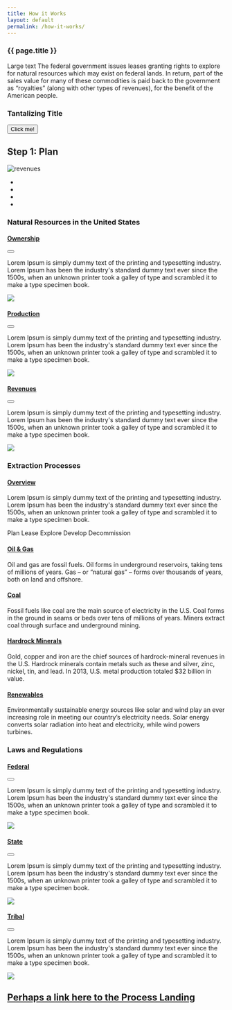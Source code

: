 ```yaml
---
title: How it Works
layout: default
permalink: /how-it-works/
---
```


<section class="slab-delta">
  <div class="container-outer">
    <div class="container-left-8">
      <div class="hero">
        <h3 class="hero-title_text">{{ page.title }}</h3>
        <p class="para-lg">Large text The federal government issues leases granting rights to explore for natural resources which may exist on federal lands. In return, part of the sales value for many of these commodities is paid back to the government as “royalties” (along with other types of revenues), for the benefit of the American people.</p>
      </div>
    </div>
    <div class="container-right-4">
      <div class="carousel">
        <h3 class="carousel-header_text">Tantalizing Title</h3>
        <button class="carousel-button button-big button-primary">Click me!</button>
        <h2>Step 1: Plan</h2>
        <img class="card-image" class="carousel-image" src="{{ site.baseurl }}/img/revenues.png" alt="revenues">
        <ul class="carousel-pagination">
          <li class="carousel-pagination_item active"></li>
          <li class="carousel-pagination_item"></li>
          <li class="carousel-pagination_item"></li>
          <li class="carousel-pagination_item"></li>
        </ul>
      </div>
    </div>
  </div>
</section>

<section accordion class="container-outer">
	<section class="container">
		<h1 class="explore-section_category">Natural Resources in the United States</h1>
		<!-- <div class="explore-section_content"> -->
			<div class="container-half explore-section" accordion-item accordion-open="true">
				<h4 class="explore-heading"><a href="{{site.baseurl}}/how-it-works/ownership/">Ownership</a></h4>
				<button class="accordion-button" accordion-button></button>
				<div class="accordion-content">
					<p class="explore-description">Lorem Ipsum is simply dummy text of the printing and typesetting industry. Lorem Ipsum has been the industry's standard dummy text ever since the 1500s, when an unknown printer took a galley of type and scrambled it to make a type specimen book. </p>
					<a href="{{site.baseurl}}/how-it-works/ownership/">
						<img class="explore-image" src="{{site.baseurl}}/img/explore-placeholders/placeholder.png">
					</a>
				</div>
			</div>
			<div class="container-half explore-section" accordion-item accordion-open="true">
				<h4 class="explore-heading"><a href="{{site.baseurl}}/how-it-works/production/">Production</a></h4>
				<button class="accordion-button" accordion-button></button>
				<div class="accordion-content">
					<p class="explore-description">Lorem Ipsum is simply dummy text of the printing and typesetting industry. Lorem Ipsum has been the industry's standard dummy text ever since the 1500s, when an unknown printer took a galley of type and scrambled it to make a type specimen book. </p>
					<a href="{{site.baseurl}}/how-it-works/production/">
						<img class="explore-image" src="{{site.baseurl}}/img/explore-placeholders/placeholder.png">
					</a>
				</div>
			</div>
			<div class="container-half explore-section" accordion-item accordion-open="true">
				<h4 class="explore-heading"><a href="{{site.baseurl}}/how-it-works/revenues/">Revenues</a></h4>
				<button class="accordion-button" accordion-button></button>
				<div class="accordion-content">
					<p class="explore-description">Lorem Ipsum is simply dummy text of the printing and typesetting industry. Lorem Ipsum has been the industry's standard dummy text ever since the 1500s, when an unknown printer took a galley of type and scrambled it to make a type specimen book. </p>
					<a href="{{site.baseurl}}/how-it-works/revenues/">
						<img class="explore-image" src="{{site.baseurl}}/img/explore-placeholders/placeholder.png">
					</a>
				</div>
			</div>
		<!-- </div> -->
	</section>
	<section class="container">
		<h1 class="explore-section_category">Extraction Processes</h1>
		<div class="container-half explore-section_open">
			<h4 class="explore-heading"><a href="{{site.baseurl}}/how-it-works/revenue/">Overview</a></h4>
			<p class="explore-description">Lorem Ipsum is simply dummy text of the printing and typesetting industry. Lorem Ipsum has been the industry's standard dummy text ever since the 1500s, when an unknown printer took a galley of type and scrambled it to make a type specimen book. </p>
			<p class="para-lg explore-steps">
				<span>Plan <icon class="icon-chevron-lg"></icon></span>
				<span>Lease <icon class="icon-chevron-lg"></icon></span>
				<span>Explore <icon class="icon-chevron-lg"></icon></span>
				<span>Develop <icon class="icon-chevron-lg"></icon></span>
				<span>Decommission</span>
			</p>
		</div>
		<div class="container-half explore-section_open oil-gas">
			<div>
				<h4 class="explore-heading"><a href="{{site.baseurl}}/how-it-works/offshore-oil-gas/">Oil & Gas</a></h4>
				<p class="explore-description">Oil and gas are fossil fuels. Oil forms in underground reservoirs, taking tens of millions of years. Gas – or “natural gas” – forms over thousands of years, both on land and offshore.</p>
			</div>
		</div>
		<div class="container-half explore-section_open coal">
			<h4 class="explore-heading"><a href="{{site.baseurl}}/how-it-works/coal/">Coal</a></h4>
			<p class="explore-description">Fossil fuels like coal are the main source of electricity in the U.S. Coal forms in the ground in seams or beds over tens of millions of years. Miners extract coal through surface and underground mining.</p>
		</div>
		<div class="container-half explore-section_open minerals">
			<h4 class="explore-heading"><a href="{{site.baseurl}}/how-it-works/minerals/">Hardrock Minerals</a></h4>
				<p class="explore-description">Gold, copper and iron are the chief sources of hardrock-mineral revenues in the U.S. Hardrock minerals contain metals such as these and silver, zinc, nickel, tin, and lead. In 2013, U.S. metal production totaled $32 billion in value.</p>
		</div>
		<div class="container-half explore-section_open renewables">
			<h4 class="explore-heading"><a href="{{site.baseurl}}/how-it-works/renewables/">Renewables</a></h4>
			<p class="explore-description">Environmentally sustainable energy sources like solar and wind play an ever increasing role in meeting our country’s electricity needs. Solar energy converts solar radiation into heat and electricity, while wind powers turbines.</p>
		</div>
	</section>
	<section class="container">
		<h1 class="explore-section_category">Laws and Regulations</h1>
		<div class="container-half explore-section" accordion-item accordion-open="true">
			<h4 class="explore-heading"><a href="{{site.baseurl}}/how-it-works/governance/">Federal</a></h4>
			<button class="accordion-button" accordion-button></button>
			<div class="accordion-content">
				<p class="explore-description">Lorem Ipsum is simply dummy text of the printing and typesetting industry. Lorem Ipsum has been the industry's standard dummy text ever since the 1500s, when an unknown printer took a galley of type and scrambled it to make a type specimen book. </p>
				<a href="{{site.baseurl}}/how-it-works/governance/">
					<img class="explore-image" src="{{site.baseurl}}/img/explore-placeholders/placeholder.png">
				</a>
			</div>
		</div>
		<div class="container-half explore-section" accordion-item accordion-open="true">
			<h4 class="explore-heading"><a href="{{site.baseurl}}/how-it-works/governance/">State</a></h4>
			<button class="accordion-button" accordion-button></button>
			<div class="accordion-content">
				<p class="explore-description">Lorem Ipsum is simply dummy text of the printing and typesetting industry. Lorem Ipsum has been the industry's standard dummy text ever since the 1500s, when an unknown printer took a galley of type and scrambled it to make a type specimen book. </p>
				<a href="{{site.baseurl}}/how-it-works/governance/">
					<img class="explore-image" src="{{site.baseurl}}/img/placeholders/map.png">
				</a>
			</div>
		</div>
		<div class="container-half explore-section" accordion-item accordion-open="true">
			<h4 class="explore-heading"><a href="{{site.baseurl}}/how-it-works/governance/">Tribal</a></h4>
			<button class="accordion-button" accordion-button></button>
			<div class="accordion-content">
				<p class="explore-description">Lorem Ipsum is simply dummy text of the printing and typesetting industry. Lorem Ipsum has been the industry's standard dummy text ever since the 1500s, when an unknown printer took a galley of type and scrambled it to make a type specimen book. </p>
				<a href="{{site.baseurl}}/how-it-works/governance/">
					<img class="explore-image" src="{{site.baseurl}}/img/placeholders/map.png">
				</a>
			</div>
		</div>
	</section>
</section>
<section class="slab-beta">
	<div class="container-outer container-padded u-centered">
	  <h2><a href="resource_revenues">Perhaps a link here to the Process Landing <icon class="icon-chevron-lg"></icon></a></h2>
  </div>
</section>

<!-- Accordion -->
<script src="{{ site.baseurl }}/js/components/accordion.js"></script>
